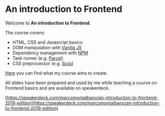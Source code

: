 An introduction to Frontend
===========================

Welcome to **An introduction to Frontend**.

The course covers:

- HTML, CSS and Javascript basics
- DOM manipulation with [Vanilla JS](http://vanilla-js.com/)
- Dependency management with [NPM](https://www.npmjs.com/)
- Task runner (e.g. [Parcel](https://en.parceljs.org/))
- CSS preprocessor (e.g. [Scss](https://sass-lang.com/))

[Here](https://marcomontalbano.github.io/an-introduction-to-frontend) you can find what my course aims to create.

All slides have been prepared and used by me while teaching a course on Frontend basics and are available on speakerdeck.

[https://speakerdeck.com/marcomontalbano/an-introduction-to-frontend-2019-edition](https://speakerdeck.com/marcomontalbano/an-introduction-to-frontend-2019-edition)

